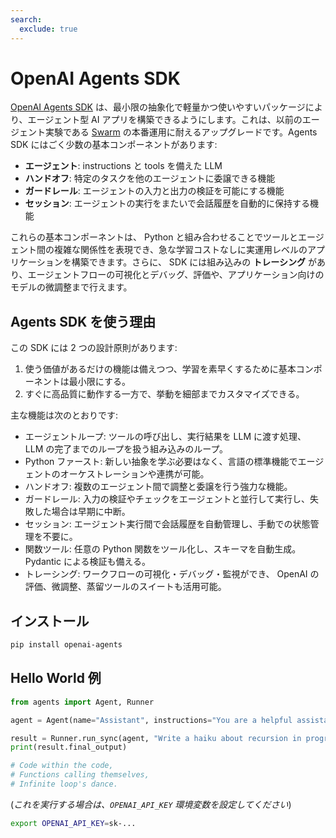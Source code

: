 ```yaml
---
search:
  exclude: true
---
```

# OpenAI Agents SDK

[OpenAI Agents SDK](https://github.com/openai/openai-agents-python) は、最小限の抽象化で軽量かつ使いやすいパッケージにより、エージェント型 AI アプリを構築できるようにします。これは、以前のエージェント実験である [Swarm](https://github.com/openai/swarm/tree/main) の本番運用に耐えるアップグレードです。Agents SDK にはごく少数の基本コンポーネントがあります:

-  **エージェント**: instructions と tools を備えた LLM
-  **ハンドオフ**: 特定のタスクを他のエージェントに委譲できる機能
-  **ガードレール**: エージェントの入力と出力の検証を可能にする機能
-  **セッション**: エージェントの実行をまたいで会話履歴を自動的に保持する機能

これらの基本コンポーネントは、 Python と組み合わせることでツールとエージェント間の複雑な関係性を表現でき、急な学習コストなしに実運用レベルのアプリケーションを構築できます。さらに、 SDK には組み込みの **トレーシング** があり、エージェントフローの可視化とデバッグ、評価や、アプリケーション向けのモデルの微調整まで行えます。

## Agents SDK を使う理由

この SDK には 2 つの設計原則があります:

1. 使う価値があるだけの機能は備えつつ、学習を素早くするために基本コンポーネントは最小限にする。
2. すぐに高品質に動作する一方で、挙動を細部までカスタマイズできる。

主な機能は次のとおりです:

-  エージェントループ: ツールの呼び出し、実行結果を LLM に渡す処理、 LLM の完了までのループを扱う組み込みのループ。
-  Python ファースト: 新しい抽象を学ぶ必要はなく、言語の標準機能でエージェントのオーケストレーションや連携が可能。
-  ハンドオフ: 複数のエージェント間で調整と委譲を行う強力な機能。
-  ガードレール: 入力の検証やチェックをエージェントと並行して実行し、失敗した場合は早期に中断。
-  セッション: エージェント実行間で会話履歴を自動管理し、手動での状態管理を不要に。
-  関数ツール: 任意の Python 関数をツール化し、スキーマを自動生成。 Pydantic による検証も備える。
-  トレーシング: ワークフローの可視化・デバッグ・監視ができ、 OpenAI の評価、微調整、蒸留ツールのスイートも活用可能。

## インストール

```bash
pip install openai-agents
```

## Hello World 例

```python
from agents import Agent, Runner

agent = Agent(name="Assistant", instructions="You are a helpful assistant")

result = Runner.run_sync(agent, "Write a haiku about recursion in programming.")
print(result.final_output)

# Code within the code,
# Functions calling themselves,
# Infinite loop's dance.
```

(_これを実行する場合は、`OPENAI_API_KEY` 環境変数を設定してください_)

```bash
export OPENAI_API_KEY=sk-...
```